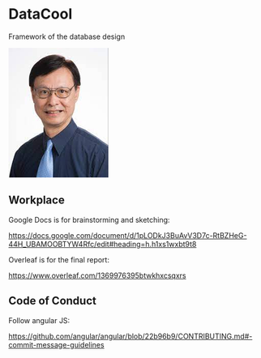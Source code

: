 # DataCool
Framework of the database design

![](logo/ins.jpeg)

## Workplace
Google Docs is for brainstorming and sketching:

https://docs.google.com/document/d/1pLODkJ3BuAvV3D7c-RtBZHeG-44H_UBAMOOBTYW4Rfc/edit#heading=h.h1xs1wxbt9t8

Overleaf is for the final report:

https://www.overleaf.com/1369976395btwkhxcsqxrs 

## Code of Conduct

Follow angular JS:

https://github.com/angular/angular/blob/22b96b9/CONTRIBUTING.md#-commit-message-guidelines
